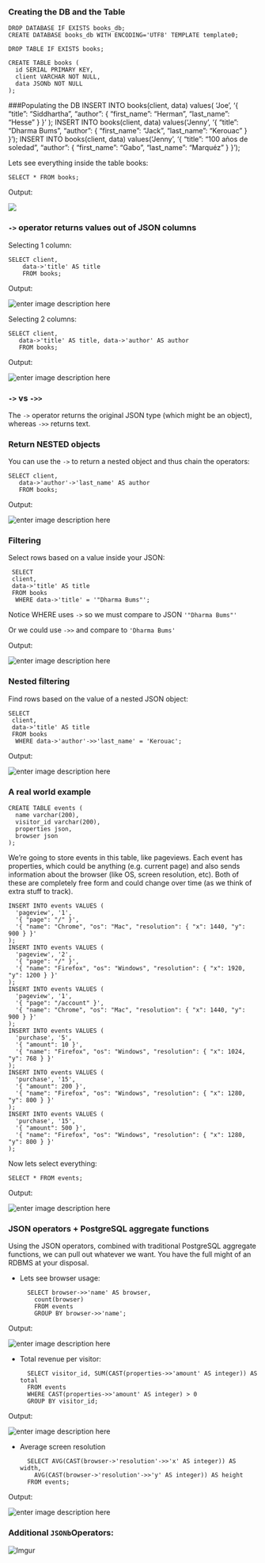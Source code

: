 ### Creating the DB and the Table

    DROP DATABASE IF EXISTS books_db;
    CREATE DATABASE books_db WITH ENCODING='UTF8' TEMPLATE template0;

    DROP TABLE IF EXISTS books;

    CREATE TABLE books (
      id SERIAL PRIMARY KEY,
      client VARCHAR NOT NULL,
      data JSONb NOT NULL
    );

\#\#\#Populating the DB INSERT INTO books(client, data) values( ‘Joe’, ‘{ “title”: “Siddhartha”, “author”: { “first\_name”: “Herman”, “last\_name”: “Hesse” } }’ ); INSERT INTO books(client, data) values(‘Jenny’, ‘{ “title”: “Dharma Bums”, “author”: { “first\_name”: “Jack”, “last\_name”: “Kerouac” } }’); INSERT INTO books(client, data) values(‘Jenny’, ‘{ “title”: “100 años de soledad”, “author”: { “first\_name”: “Gabo”, “last\_name”: “Marquéz” } }’);

Lets see everything inside the table books:

    SELECT * FROM books;

Output:

![](http://i.imgur.com/T26elII.png)

### `->` operator returns values out of JSON columns

Selecting 1 column:

    SELECT client, 
        data->'title' AS title
        FROM books;
        

Output:

![enter image description here](http://i.imgur.com/Pab2puE.png)

Selecting 2 columns:

    SELECT client, 
       data->'title' AS title, data->'author' AS author
       FROM books;
       

Output:

![enter image description here](http://i.imgur.com/fWHUsre.png)

### `->` vs `->>`

The `->` operator returns the original JSON type (which might be an object), whereas `->>` returns text.

### Return NESTED objects

You can use the `->` to return a nested object and thus chain the operators:

    SELECT client, 
       data->'author'->'last_name' AS author
       FROM books;
           

Output:

![enter image description here](http://i.imgur.com/NgSPIFU.png)

### Filtering

Select rows based on a value inside your JSON:

     SELECT 
     client,
     data->'title' AS title
     FROM books
      WHERE data->'title' = '"Dharma Bums"';

Notice WHERE uses `->` so we must compare to JSON `'"Dharma Bums"'`

Or we could use `->>` and compare to `'Dharma Bums'`

Output:

![enter image description here](http://i.imgur.com/2seaUNK.png)

### Nested filtering

Find rows based on the value of a nested JSON object:

    SELECT 
     client,
     data->'title' AS title
     FROM books
      WHERE data->'author'->>'last_name' = 'Kerouac';

Output:

![enter image description here](http://i.imgur.com/yeBMj0T.png)

### A real world example

    CREATE TABLE events (
      name varchar(200),
      visitor_id varchar(200),
      properties json,
      browser json
    );

We’re going to store events in this table, like pageviews. Each event has properties, which could be anything (e.g. current page) and also sends information about the browser (like OS, screen resolution, etc). Both of these are completely free form and could change over time (as we think of extra stuff to track).

    INSERT INTO events VALUES (
      'pageview', '1',
      '{ "page": "/" }',
      '{ "name": "Chrome", "os": "Mac", "resolution": { "x": 1440, "y": 900 } }'
    );
    INSERT INTO events VALUES (
      'pageview', '2',
      '{ "page": "/" }',
      '{ "name": "Firefox", "os": "Windows", "resolution": { "x": 1920, "y": 1200 } }'
    );
    INSERT INTO events VALUES (
      'pageview', '1',
      '{ "page": "/account" }',
      '{ "name": "Chrome", "os": "Mac", "resolution": { "x": 1440, "y": 900 } }'
    );
    INSERT INTO events VALUES (
      'purchase', '5',
      '{ "amount": 10 }',
      '{ "name": "Firefox", "os": "Windows", "resolution": { "x": 1024, "y": 768 } }'
    );
    INSERT INTO events VALUES (
      'purchase', '15',
      '{ "amount": 200 }',
      '{ "name": "Firefox", "os": "Windows", "resolution": { "x": 1280, "y": 800 } }'
    );
    INSERT INTO events VALUES (
      'purchase', '15',
      '{ "amount": 500 }',
      '{ "name": "Firefox", "os": "Windows", "resolution": { "x": 1280, "y": 800 } }'
    );

Now lets select everything:

    SELECT * FROM events;

Output:

![enter image description here](http://i.imgur.com/b5Hw0NN.png)

### JSON operators + PostgreSQL aggregate functions

Using the JSON operators, combined with traditional PostgreSQL aggregate functions, we can pull out whatever we want. You have the full might of an RDBMS at your disposal.

-   Lets see browser usage:

          SELECT browser->>'name' AS browser, 
            count(browser)
            FROM events
            GROUP BY browser->>'name';

Output:

![enter image description here](http://i.imgur.com/jvw6bz7.png)

-   Total revenue per visitor:

          SELECT visitor_id, SUM(CAST(properties->>'amount' AS integer)) AS total
          FROM events
          WHERE CAST(properties->>'amount' AS integer) > 0
          GROUP BY visitor_id;

Output:

![enter image description here](http://i.imgur.com/6cOnNl9.png)

-   Average screen resolution

          SELECT AVG(CAST(browser->'resolution'->>'x' AS integer)) AS width,
            AVG(CAST(browser->'resolution'->>'y' AS integer)) AS height
          FROM events;

Output:

![enter image description here](http://i.imgur.com/RfVELht.png)

### Additional `JSONb`Operators:

![Imgur](http://i.imgur.com/rwPJ473.png)
